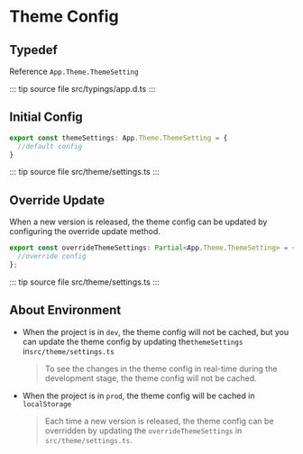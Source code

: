# Theme Config

## Typedef

Reference `App.Theme.ThemeSetting`

::: tip source file
src/typings/app.d.ts
:::

## Initial Config

```ts
export const themeSettings: App.Theme.ThemeSetting = {
  //default config
}
```

::: tip source file
src/theme/settings.ts
:::

## Override Update

When a new version is released, the theme config can be updated by configuring the override update method.

```ts
export const overrideThemeSettings: Partial<App.Theme.ThemeSetting> = {
  //override config
};
```

::: tip source file
src/theme/settings.ts
:::

## About Environment

- When the project is in `dev`, the theme config will not be cached, but you can update the theme config by updating the`themeSettings` in`src/theme/settings.ts`

  > To see the changes in the theme config in real-time during the development stage, the theme config will not be cached.

- When the project is in `prod`,  the theme config will be cached in `localStorage`

  > Each time a new version is released, the theme config can be overridden by updating the `overrideThemeSettings` in `src/theme/settings.ts`.
